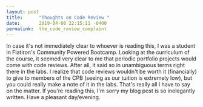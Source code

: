 ```yaml
---
layout: post
title:      "Thoughts on Code Review "
date:       2019-04-08 22:15:11 -0400
permalink:  the_code_review_complaint
---
```



In case it's not immediately clear to whoever is reading this, I was a student in Flatiron's Community Powered Bootcamp. 
Looking at the curriculum of the course, it seemed very clear to me that periodic portfolio projects would come with code reviews. After all, it said so in unambiguous terms right there in the labs. I realize that code reviews wouldn't be worth it (financially) to give to members of the CPB (seeing as our tuition is extremely low), but you could really make a note of it in the labs. That's really all I have to say on the matter. If you're reading this, I'm sorry my blog post is so inelegantly written. Have a pleasant day/evening. 

